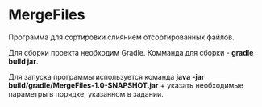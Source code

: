 # MergeFiles
Программа для сортировки слиянием отсортированных файлов.

Для сборки проекта необходим Gradle. Комманда для сборки - **gradle build jar**.

Для запуска программы используется команда **java -jar build/gradle/MergeFiles-1.0-SNAPSHOT.jar** + указать необходимые параметры в порядке, указанном в задании.
